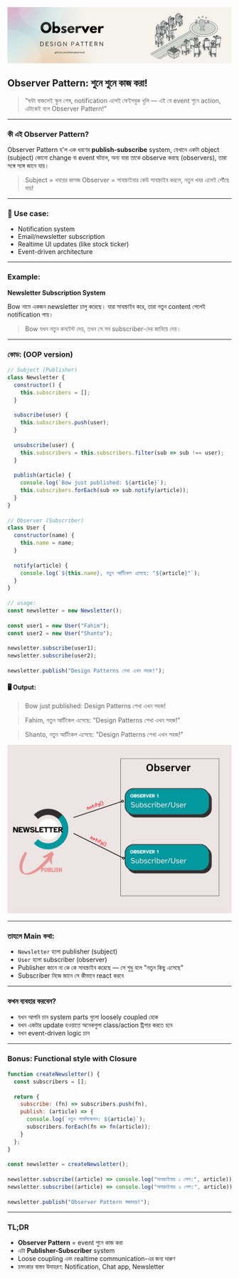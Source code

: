 ![Observer](../assets/observer-thumb.png)

## Observer Pattern: শুনে শুনে কাজ করা! 

> “ঘন্টা বাজলেই স্কুল শেষ, notification এলেই ফেইসবুক খুলি — এই যে event শুনে action, এটাকেই বলে Observer Pattern!”

---

### কী এই Observer Pattern?

Observer Pattern হ'ল এক ধরণের **publish-subscribe** system, যেখানে একটা object (subject) কোনো change বা event ঘটালে, অন্য যারা তাকে observe করছে (observers), তারা সঙ্গে সঙ্গে জানে যায়।

> Subject = খবরের কাগজ
> Observer = সাবস্ক্রাইবার
> কেউ সাবস্ক্রাইব করলে, নতুন খবর এলেই পৌঁছে যায়!

---

### 🎯 Use case:

* Notification system 
* Email/newsletter subscription 
* Realtime UI updates (like stock ticker)
* Event-driven architecture 

---

### Example:

**Newsletter Subscription System**

Bow নামে একজন newsletter চালু করেছে।
যারা সাবস্ক্রাইব করে, তারা নতুন content পেলেই notification পায়।

> Bow যখন নতুন কনটেন্ট দেয়, তখন সে সব subscriber-দের জানিয়ে দেয়।

---

### কোড: (OOP version)

```js
// Subject (Publisher)
class Newsletter {
  constructor() {
    this.subscribers = [];
  }

  subscribe(user) {
    this.subscribers.push(user);
  }

  unsubscribe(user) {
    this.subscribers = this.subscribers.filter(sub => sub !== user);
  }

  publish(article) {
    console.log(`Bow just published: ${article}`);
    this.subscribers.forEach(sub => sub.notify(article));
  }
}

// Observer (Subscriber)
class User {
  constructor(name) {
    this.name = name;
  }

  notify(article) {
    console.log(`${this.name}, নতুন আর্টিকেল এসেছে: "${article}"`);
  }
}

// usage:
const newsletter = new Newsletter();

const user1 = new User("Fahim");
const user2 = new User("Shanto");

newsletter.subscribe(user1);
newsletter.subscribe(user2);

newsletter.publish("Design Patterns শেখা এখন সহজ!");
```

#### 🖥️ Output:

> Bow just published: Design Patterns শেখা এখন সহজ!

> Fahim, নতুন আর্টিকেল এসেছে: "Design Patterns শেখা এখন সহজ!"

> Shanto, নতুন আর্টিকেল এসেছে: "Design Patterns শেখা এখন সহজ!"


![Observer](../assets/observer-diagram.png)

---

### তাহলে Main কথা:

* `Newsletter` হলো publisher (subject)
* `User` হলো subscriber (observer)
* Publisher জানে না কে কে সাবস্ক্রাইব করেছে — সে শুধু বলে "নতুন কিছু এসেছে"
* Subscriber নিজে জানে সে কীভাবে react করবে

---

### কখন ব্যবহার করবেন?

* যখন আপনি চান system parts গুলো loosely coupled হোক
* যখন একটার update হওয়াতে অনেকগুলা class/action ট্রিগার করতে হবে
* যখন event-driven logic চান

---

### Bonus: Functional style with Closure

```js
function createNewsletter() {
  const subscribers = [];

  return {
    subscribe: (fn) => subscribers.push(fn),
    publish: (article) => {
      console.log(`নতুন পাবলিকেশন: ${article}`);
      subscribers.forEach(fn => fn(article));
    }
  };
}

const newsletter = createNewsletter();

newsletter.subscribe((article) => console.log("সাবস্ক্রাইবার ১ পেল:", article));
newsletter.subscribe((article) => console.log("সাবস্ক্রাইবার ২ পেল:", article));

newsletter.publish("Observer Pattern মজাদার!");
```

---

### TL;DR

* **Observer Pattern** = event শুনে কাজ করা
* এটা **Publisher-Subscriber** system
* Loose coupling এবং realtime communication-এর জন্য দারুণ
* চমৎকার বাস্তব উদাহরণ: Notification, Chat app, Newsletter

